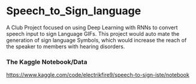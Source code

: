 # Speech_to_Sign_language
A Club Project focused on using Deep Learning with RNNs to convert speech input to sign Language GIFs. This project would auto mate the generation of sign language Symbols, which would increase the reach of the speaker to members with hearing disorders.

### The Kaggle Notebook/Data
https://www.kaggle.com/code/electrikfire9/speech-to-sign-iste/notebook
